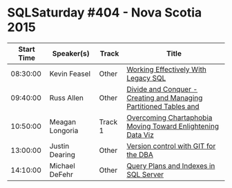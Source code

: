 # SQLSaturday #404 - Nova Scotia 2015
Start Time|Speaker(s)|Track|Title
---|---|---|---
08:30:00|Kevin Feasel|Other|[Working Effectively With Legacy SQL](14210.md)
09:40:00|Russ Allen|Other|[Divide and Conquer - Creating and Managing Partitioned Tables and](23617.md)
10:50:00|Meagan Longoria|Track 1|[Overcoming Chartaphobia  Moving Toward Enlightening Data Viz](36460.md)
13:00:00|Justin Dearing|Other|[Version control with GIT for the DBA](28344.md)
14:10:00|Michael DeFehr|Other|[Query Plans and Indexes in SQL Server](19988.md)
